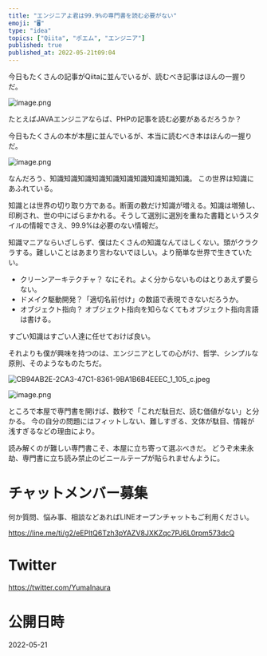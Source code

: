 ```yaml
---
title: "エンジニアよ君は99.9%の専門書を読む必要がない"
emoji: "🖥"
type: "idea"
topics: ["Qiita", "ポエム", "エンジニア"]
published: true
published_at: 2022-05-21t09:04
---
```


今日もたくさんの記事がQiitaに並んでいるが、読むべき記事はほんの一握りだ。

![image.png](https://qiita-image-store.s3.ap-northeast-1.amazonaws.com/0/89618/3586226e-7433-5cd7-be6c-d12dcdc5f5ec.png)

たとえばJAVAエンジニアならば、PHPの記事を読む必要があるだろうか？

今日もたくさんの本が本屋に並んでいるが、本当に読むべき本はほんの一握りだ。

![image.png](https://qiita-image-store.s3.ap-northeast-1.amazonaws.com/0/89618/7ab97c85-7bf2-b33e-29e9-c182bb55eff0.png)

なんだろう、知識知識知識知識知識知識知識知識知識知識。
この世界は知識にあふれている。

知識とは世界の切り取り方である。断面の数だけ知識が増える。知識は増殖し、印刷され、世の中にばらまかれる。そうして選別に選別を重ねた書籍というスタイルの情報でさえ、99.9%は必要のない情報だ。

知識マニアならいざしらず、僕はたくさんの知識なんてほしくない。頭がクラクラする。難しいことはあまり言わないでほしい。より簡単な世界で生きていたい。

- クリーンアーキテクチャ？ なにそれ。よく分からないものはとりあえず要らない。
- ドメイク駆動開発？「適切名前付け」の数語で表現できないだろうか。
- オブジェクト指向？ オブジェクト指向を知らなくてもオブジェクト指向言語は書ける。

すごい知識はすごい人達に任せておけば良い。

それよりも僕が興味を持つのは、エンジニアとしての心がけ、哲学、シンプルな原則、そのようなものたちだ。

![CB94AB2E-2CA3-47C1-8361-9BA1B6B4EEEC_1_105_c.jpeg](https://qiita-image-store.s3.ap-northeast-1.amazonaws.com/0/89618/26d6b4ae-932c-e4fa-870b-fbba8774aadd.jpeg)

![image.png](https://qiita-image-store.s3.ap-northeast-1.amazonaws.com/0/89618/b656f3d4-e9a1-aeff-a8f3-00fdbdda3df4.png)

ところで本屋で専門書を開けば、数秒で「これだ駄目だ、読む価値がない」と分かる。
今の自分の問題にはフィットしない、難しすぎる、文体が駄目、情報が浅すぎるなどの理由により。

読み解くのが難しい専門書こそ、本屋に立ち寄って選ぶべきだ。
どうぞ未来永劫、専門書に立ち読み禁止のビニールテープが貼られませんように。



<!-- Update From Qiita API -->

# チャットメンバー募集


何か質問、悩み事、相談などあればLINEオープンチャットもご利用ください。

https://line.me/ti/g2/eEPltQ6Tzh3pYAZV8JXKZqc7PJ6L0rpm573dcQ





# Twitter


https://twitter.com/YumaInaura


<!-- Update From Qiita API -->



# 公開日時

2022-05-21
